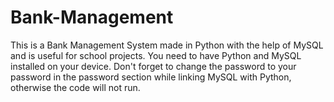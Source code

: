 # Bank-Management
This is a Bank Management System made in Python with the help of MySQL and is useful for school projects.
You need to have Python and MySQL installed on your device.
Don't forget to change the password to your password in the password section while linking MySQL with Python, otherwise the code will not run.
